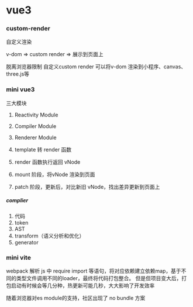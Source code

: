 # vue3
### custom-render 

自定义渲染

v-dom => custom render => 展示到页面上

脱离浏览器限制 
自定义custom render 可以将v-dom 渲染到小程序、canvas、three.js等

### mini vue3

三大模块

1. Reactivity Module
2. Compiler Module
3. Renderer Module

4. template 转 render 函数
5. render 函数执行返回 vNode
6. mount 阶段，将vNode 渲染到页面
7. patch 阶段，更新后，对比新旧 vNode，找出差异更新到页面上

##### complier

1. 代码 
2. token 
3. AST 
4. transform（语义分析和优化） 
5. generator

### mini vite

webpack 解析 js 中 require import 等语句，将对应依赖建立依赖map，基于不同的类型文件调用不同的loader，最终将代码打包整合。
但是但项目变大后，打包启动有时候会等几分种，热更新可能几秒，大大影响了开发效率

随着浏览器对es module的支持，社区出现了 no bundle 方案